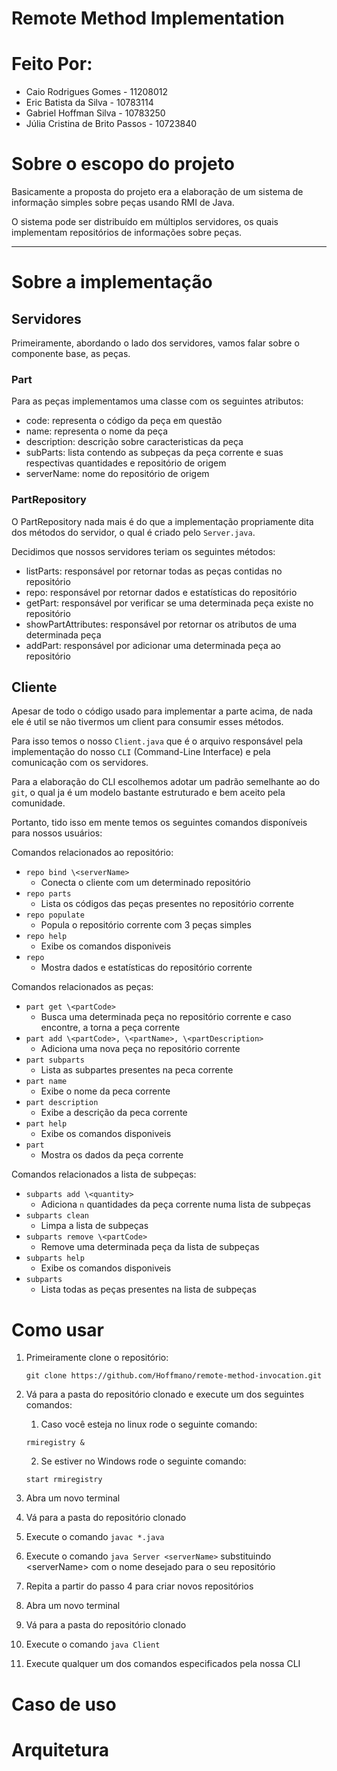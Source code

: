 # Remote Method Implementation

# Feito Por:

- Caio Rodrigues Gomes  - 11208012
- Eric Batista da Silva - 10783114
- Gabriel Hoffman Silva - 10783250
- Júlia Cristina de Brito Passos - 10723840

# Sobre o escopo do projeto

Basicamente a proposta do projeto era a elaboração de um sistema de informação simples sobre peças usando RMI de Java.

O sistema pode ser distribuído em múltiplos servidores, os quais implementam repositórios de informações sobre peças.

---
# Sobre a implementação
## Servidores

Primeiramente, abordando o lado dos servidores, vamos falar sobre o componente base, as peças.

### Part

Para as peças implementamos uma classe com os seguintes atributos:

- code: representa o código da peça em questão
- name: representa o nome da peça
- description: descrição sobre caracteristicas da peça
- subParts: lista contendo as subpeças da peça corrente e suas respectivas quantidades e repositório de origem
- serverName: nome do repositório de origem

### PartRepository

O PartRepository nada mais é do que a implementação propriamente dita dos métodos do servidor, o qual é criado pelo `Server.java`.

Decidimos que nossos servidores teriam os seguintes métodos:

- listParts: responsável por retornar todas as peças contidas no repositório
- repo: responsável por retornar dados e estatísticas do repositório
- getPart: responsável por verificar se uma determinada peça existe no repositório
- showPartAttributes: responsável por retornar os atributos de uma determinada peça
- addPart: responsável por adicionar uma determinada peça ao repositório

## Cliente

Apesar de todo o código usado para implementar a parte acima, de nada ele é util se não tivermos um client para consumir esses métodos.

Para isso temos o nosso `Client.java` que é o arquivo responsável pela implementação do nosso `CLI` (Command-Line Interface) e pela comunicação com os servidores.

Para a elaboração do CLI escolhemos adotar um padrão semelhante ao do `git`, o qual ja é um modelo bastante estruturado e bem aceito pela comunidade.

Portanto, tido isso em mente temos os seguintes comandos disponíveis para nossos usuários:

Comandos relacionados ao repositório:

- `repo bind \<serverName>`
  - Conecta o cliente com um determinado repositório
- `repo parts`
  - Lista os códigos das peças presentes no repositório corrente
- `repo populate`
  - Popula o repositório corrente com 3 peças simples
- `repo help`
  - Exibe os comandos disponiveis
- `repo`
  - Mostra dados e estatísticas do repositório corrente

Comandos relacionados as peças:

- `part get \<partCode>`
  - Busca uma determinada peça no repositório corrente e caso encontre, a torna a peça corrente
- ``part add \<partCode>, \<partName>, \<partDescription>``
  - Adiciona uma nova peça no repositório corrente
- ``part subparts``
  - Lista as subpartes presentes na peca corrente
- ``part name``
  - Exibe o nome da peca corrente  
- ``part description``
  - Exibe a descrição da peca corrente  
- ``part help``
  - Exibe os comandos disponiveis    
- ``part``
  - Mostra os dados da peça corrente

Comandos relacionados a lista de subpeças:

- ``subparts add \<quantity>``
  - Adiciona `n` quantidades da peça corrente numa lista de subpeças
- `subparts clean`
  - Limpa a lista de subpeças
- ``subparts remove \<partCode>``
  - Remove uma determinada peça da lista de subpeças
- `subparts help`
  - Exibe os comandos disponiveis 
- ``subparts``
  - Lista todas as peças presentes na lista de subpeças

# Como usar

1. Primeiramente clone o repositório:

    `git clone https://github.com/Hoffmano/remote-method-invocation.git`

2. Vá para a pasta do repositório clonado e execute um dos seguintes comandos:
    1. Caso você esteja no linux rode o seguinte comando:

    `rmiregistry &`

    2. Se estiver no Windows rode o seguinte comando:

    `start rmiregistry`

3. Abra um novo terminal
4. Vá para a pasta do repositório clonado
5. Execute o comando `javac *.java`
6. Execute o comando `java Server <serverName>` substituindo \<serverName> com o nome desejado para o seu repositório
7. Repita a partir do passo 4 para criar novos repositórios
8. Abra um novo terminal
9. Vá para a pasta do repositório clonado
10. Execute o comando `java Client`
11. Execute qualquer um dos comandos especificados pela nossa CLI

# Caso de uso




# Arquitetura

